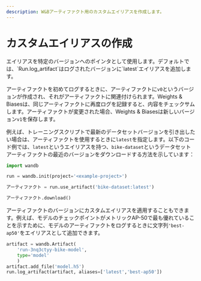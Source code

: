 ```yaml
---
description: W&Bアーティファクト用のカスタムエイリアスを作成します。
---
```


# カスタムエイリアスの作成

<head>
    <title>Artifact用のカスタムエイリアスを作成する。</title>
</head>
エイリアスを特定のバージョンへのポインタとして使用します。デフォルトでは、`Run.log_artifact`はログされたバージョンに`latest`エイリアスを追加します。

アーティファクトを初めてログするときに、アーティファクトに`v0`というバージョンが作成され、それがアーティファクトに関連付けられます。Weights & Biasesは、同じアーティファクトに再度ログを記録すると、内容をチェックサムします。アーティファクトが変更された場合、Weights & Biasesは新しいバージョン`v1`を保存します。

例えば、トレーニングスクリプトで最新のデータセットバージョンを引き出したい場合は、アーティファクトを使用するときに`latest`を指定します。以下のコード例では、`latest`というエイリアスを持つ、`bike-dataset`というデータセットアーティファクトの最近のバージョンをダウンロードする方法を示しています：

```python
import wandb

run = wandb.init(project='<example-project>')

アーティファクト = run.use_artifact('bike-dataset:latest')

アーティファクト.download()
```
アーティファクトのバージョンにカスタムエイリアスを適用することもできます。例えば、モデルのチェックポイントがメトリックAP-50で最も優れていることを示すために、モデルのアーティファクトをログするときに文字列`'best-ap50'`をエイリアスとして追加できます。

```python
artifact = wandb.Artifact(
    'run-3nq3ctyy-bike-model', 
    type='model'
    )  
artifact.add_file('model.h5')
run.log_artifact(artifact, aliases=['latest','best-ap50'])
```